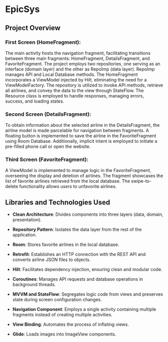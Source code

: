 # EpicSys

## Project Overview

### First Screen (HomeFragment):

The main activity hosts the navigation fragment, facilitating transitions between three main fragments: HomeFragment, DetailsFragment, and FavoriteFragment. The project employs two repositories, one serving as an interface (domain layer) and the other as RepoImp (data layer). RepoImp manages API and Local Database methods. The HomeFragment incorporates a ViewModel injected by Hilt, eliminating the need for a ViewModelFactory. The repository is utilized to invoke API methods, retrieve all airlines, and convey the data to the view through StateFlow. The Resource class is employed to handle responses, managing errors, success, and loading states.

### Second Screen (DetailsFragment):

To obtain information about the selected airline in the DetailsFragment, the airline model is made parcelable for navigation between fragments. A floating button is implemented to save the airline in the FavoriteFragment using Room Database. Additionally, implicit intent is employed to initiate a pre-filled phone call or open the website.

### Third Screen (FavoriteFragment):

A ViewModel is implemented to manage logic in the FavoriteFragment, overseeing the display and deletion of airlines. The fragment showcases the list of favorite airlines retrieved from the local database. The swipe-to-delete functionality allows users to unfavorite airlines.

## Libraries and Technologies Used

- **Clean Architecture**: Divides components into three layers (data, domain, presentation).
  
- **Repository Pattern**: Isolates the data layer from the rest of the application.

- **Room**: Stores favorite airlines in the local database.

- **Retrofit**: Establishes an HTTP connection with the REST API and converts airline JSON files to objects.

- **Hilt**: Facilitates dependency injection, ensuring clean and modular code.

- **Coroutines**: Manages API requests and database operations in background threads.

- **MVVM and StateFlow**: Segregates logic code from views and preserves state during screen configuration changes.

- **Navigation Component**: Employs a single activity containing multiple fragments instead of creating multiple activities.

- **View Binding**: Automates the process of inflating views.

- **Glide**: Loads images into ImageView components.
